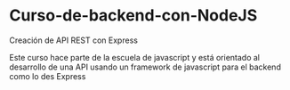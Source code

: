 # Curso-de-backend-con-NodeJS
Creación de API REST con Express

Este curso hace parte de la escuela de javascript y está orientado al desarrollo de una API usando un framework de javascript para el backend como lo des Express

